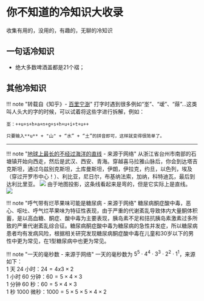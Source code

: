 # 你不知道的冷知识大收录

收集有用的，没用的，有趣的，无聊的冷知识

## 一句话冷知识

+ 绝大多数啤酒盖都是21个褶；



## 其他冷知识

!!! note "转载自《知乎》- [百里宁澍](https://www.zhihu.com/people/chen-li-jun-23-36/answers/by_votes)"
    打字时遇到很多例如“埊”、“叆”、“蒢”…这类叫人头大的字的时候，可以试着将这些字进行拆解，例如：
    

    埊：++u+s+h+a+n+g+s+h+u+i+t+u++
    
    只要输入**u** + "山" + “水” + “土”的拼音即可，这样就变得很简单了。

----

!!! note "[地球上最长的不经过海洋的直线](http://www.thatsmags.com/china/post/10356/the-longest-straight-path-on-earth-starts-in-east-china-ends-in-liberia) - 来源于网络"
    从浙江省台州市南部的石塘镇开始向西走，然后是武汉、西安、青海。穿越喜马拉雅山脉后，你会到达塔吉克斯坦，通过乌兹别克斯坦，土库曼斯坦，伊朗，伊拉克，约旦，以色列，埃及（穿过开罗市中心！）、利比亚，尼日尔，布基纳法索，加纳，科特迪瓦，最后到达利比里亚。
    ![](D:\Pictures\js-css-cdn\docs-images\line.jpg)
    由于地图投影，这条线看起来是弯的，但是它实际上是直线。
    ![](https://cdn.jsdelivr.net/gh/mahoo12138/js-css-cdn/docs-images/line2.jpg)



!!! note "呼气带有烂苹果味可能是糖尿病 - 来源于网络"
    糖尿病酮症酸中毒，恶心、呕吐、呼气烂苹果味为特征性表现，由于严重的代谢紊乱导致体内大量酮体积蓄，是以高血糖、酮症、酸中毒为主要表现，胰岛素不足和拮抗胰岛素激素过多所致的严重代谢紊乱综合征。糖尿病酮症酸中毒为糖尿病的急性并发症，所以糖尿病患者均有发病风险，根据相关研究发现糖尿病酮症酸中毒在儿童和30岁以下的男性中更为常见，在1型糖尿病中也更为常见。



!!! note "一天的毫秒数 - 来源于网络"
    一天的毫秒数为 $5^5 \cdot 4^4 \cdot 3^3 \cdot 2^2 \cdot 1^1$，来源如下：<br> 1 天 24 小时：$24 = 4 x 3 \times 2$<br> 1 小时 60 分钟：$60 = 5 \times 4 \times 3$<br> 1 分钟 60 秒：$60 = 5 \times 4 \times 3$<br> 1 秒 1000 微秒：$1000 = 5 \times 5 \times 5 \times 4 \times 2$



